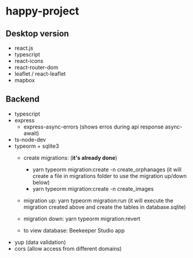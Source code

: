 # happy-project



## Desktop version
- react.js
- typescript
- react-icons
- react-router-dom
- leaflet / react-leaflet
- mapbox

## Backend
- typescript
- express
  - express-async-errors (shows erros during api response async-await)
- ts-node-dev
- typeorm + sqlite3 
  - create migrations: (**it's already done**) 
    - yarn typeorm migration:create -n create_orphanages (it will create a file in migrations folder to use the migration up/down below)
    - yarn typeorm migration:create -n create_images 
  
  - migration up:   yarn typeorm migration:run (it will execute the migration created above and create the tables in database.sqlite)
  - migration down: yarn typeorm migration:revert
  - to view database: Beekeeper Studio app
- yup (data validation)
- cors (allow access from different domains)